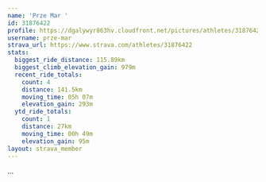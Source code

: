 ```yaml
---
name: 'Prze Mar '
id: 31876422
profile: https://dgalywyr863hv.cloudfront.net/pictures/athletes/31876422/22548952/3/large.jpg
username: prze-mar
strava_url: https://www.strava.com/athletes/31876422
stats:
  biggest_ride_distance: 115.89km
  biggest_climb_elevation_gain: 979m
  recent_ride_totals:
    count: 4
    distance: 141.5km
    moving_time: 05h 07m
    elevation_gain: 293m
  ytd_ride_totals:
    count: 1
    distance: 27km
    moving_time: 00h 49m
    elevation_gain: 95m
layout: strava_member
--- 
```

...
